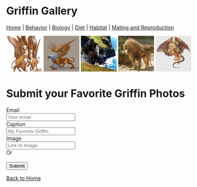 # Griffin Gallery

[Home](index.md) |
[Behavior](behavior.md) |
[Biology](biology.md) |
[Diet](diet.md) |
[Habitat](habitat.md) |
[Mating and Reproduction](matingreproduction.md)

<a href="Griffin_image_1.md"><img alt="A Pride of Griffins" src="Griffin image 1.jpg" height="96" width="96" /></a>
<a href="Griffin_image_2.md"><img alt="A Perfect Griffin" src="Griffin image 2.jpg" height="96" width="96" /></a>
<a href="Griffin_image_3.md"><img alt="A Confident Griffin" src="Griffin image 3.jpg" height="96" width="96" /></a>
<a href="Griffin_image_4.md"><img alt="A Sad Griffin" src="Griffin image 4.jpg" height="96" width="96" /></a>
<a href="Griffin_image_5.md"><img alt="A Giffin Serpentinis" src="Griffin image 5.jpg" height="96" width="96" /></a>

# Submit your Favorite Griffin Photos

<form id="imagesubmit" method="POST" action="https://formspree.io/bwart@marketo.com">
  <input type="hidden" name="_subject" value="Griffin Image Submission" />
  <input type="hidden" name="_gotcha" style="display:none" />
  <input type="hidden" name="_next" value="https://bwart-mkto.github.io/scrum-team-griffin-site/" />
  <input type="hidden" name="_cc" value="sfabini@marketo.com,kbielewicz@marketo.com,mfenwick@marketo.com,talkhateeb@marketo.com" />
Email<br/><input type="email" name="email" placeholder="Your email" /><br/>
Caption<br/><input type="text" name="caption" placeholder="My Favorite Griffin" /><br/>
Image<br/><input type="text" name="image_url" placeholder="Link to Image" /><br/>
Or<br/><input type="hidden" role="uploadcare-uploader" name="griffen_image" /><br/>
  <button type="submit">Submit</button>
</form>
<script>
    var imagesubmit =  document.getElementById('imagesubmit');
    contactform.setAttribute('action', '//formspree.io/' + 'bwart' + '@' + 'marketo' + '.' + 'com');
</script>

[Back to Home](index.md)
